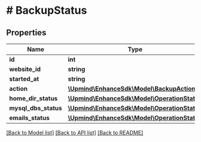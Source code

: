 # # BackupStatus

## Properties

Name | Type | Description | Notes
------------ | ------------- | ------------- | -------------
**id** | **int** |  |
**website_id** | **string** |  |
**started_at** | **string** |  |
**action** | [**\Upmind\EnhanceSdk\Model\BackupAction**](BackupAction.md) |  |
**home_dir_status** | [**\Upmind\EnhanceSdk\Model\OperationStatus**](OperationStatus.md) |  | [optional]
**mysql_dbs_status** | [**\Upmind\EnhanceSdk\Model\OperationStatus**](OperationStatus.md) |  | [optional]
**emails_status** | [**\Upmind\EnhanceSdk\Model\OperationStatus**](OperationStatus.md) |  | [optional]

[[Back to Model list]](../../README.md#models) [[Back to API list]](../../README.md#endpoints) [[Back to README]](../../README.md)
